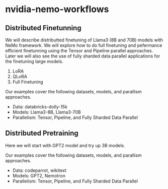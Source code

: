 # nvidia-nemo-workflows

## Distributed Finetunning

We will describe distributted finetuning of Llama3 (8B and 70B) models with NeMo framework. We will explore how to do full finetuning and pefermance efficient finetunning using the Tensor and Pipeline parallel approaches. Later we will also see the use of fully sharded data parallel applications for the finetuning large models. 

1. LoRA 
2. QLoRA
3. Full Finetuning

Our examples cover the following datasets, models, and parallism approaches. 
  * Data: databricks-dolly-15k
  * Models: Llama3-8B, Llama3-70B
  * Parallelism: Tensor, Pipeline, and Fully Sharded Data Parallel
   
## Distributed Pretraining

Here we will start with GPT2 model and try up 3B models. 

Our examples cover the following datasets, models, and parallism approaches. 
 * Data: codeparrot, wikitext
 * Models: GPT2, Nemotron
 *  Parallelism: Tensor, Pipeline, and Fully Sharded Data Parallel
